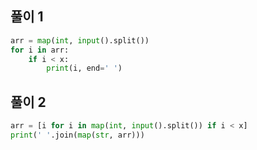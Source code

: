 ## 풀이 1
```python
arr = map(int, input().split())
for i in arr:
    if i < x:
        print(i, end=' ')
```

## 풀이 2
```python
arr = [i for i in map(int, input().split()) if i < x]
print(' '.join(map(str, arr)))
```
